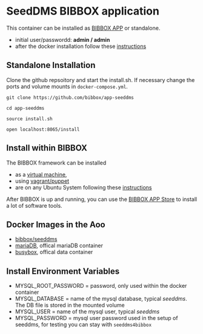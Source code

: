 # SeedDMS BIBBOX application

This container can be installed as [BIBBOX APP](http://bibbox.readthedocs.io/en/latest/admin-documentation/ "BIBBOX App Store") or standalone. 

* initial user/passwordd: **admin / admin**
* after the docker installation follow these [instructions](https://github.com/bibbox/app-seeddms/blob/master/INSTALL-APP.md)

## Standalone Installation

Clone the github repsoitory and start the install.sh. If necessary change the ports and volume mounts in `docker-compose.yml`.  

`git clone https://github.com/bibbox/app-seeddms`

`cd app-seeddms`

`source install.sh`

`open localhost:8065/install`


## Install within BIBBOX

The BIBBOX framework can be installed 
* as a [virtual machine](http://bibbox.bbmri-eric.eu/resources/machine/), 
* using [vagrant/puppet](http://bibbox.readthedocs.io/en/latest/installation-vagrant/) 
* are on any Ubuntu System following these [instructions](http://bibbox.readthedocs.io/en/latest/installation-source/)  

After BIBBOX is up and running, you can use the [BIBBOX APP Store](http://bibbox.readthedocs.io/en/latest/admin-documentation/ "BIBBOX App Store") to install a lot of software tools. 

## Docker Images in the Aoo
 * [bibbox/seeddms](https://hub.docker.com/r/bibbox/seeddms/) 
 * [mariaDB](https://hub.docker.com/_/mariadb/), offical mariaDB container
 * [busybox](https://hub.docker.com/_/busybox/), offical data container
 
## Install Environment Variables
  *	MYSQL_ROOT_PASSWORD = password, only used within the docker container
  * MYSQL_DATABASE = name of the mysql database, typical *seeddms*. The DB file is stored in the mounted volume
  * MYSQL_USER = name of the mysql user, typical *seeddms*
  * MYSQL_PASSWORD = mysql user password used in the setup of seeddms, for testing you can stay with `seeddms4bibbox`

